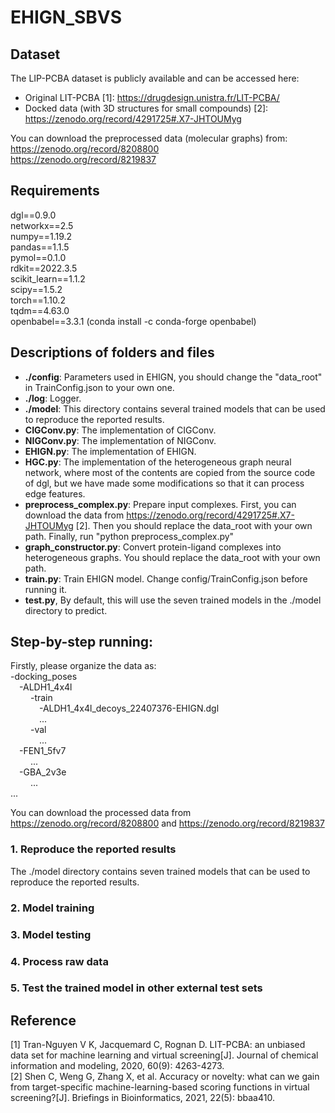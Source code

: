 # EHIGN_SBVS

## Dataset
The LIP-PCBA dataset is publicly available and can be accessed here:
- Original LIT-PCBA [1]: https://drugdesign.unistra.fr/LIT-PCBA/
- Docked data (with 3D structures for small compounds) [2]: https://zenodo.org/record/4291725#.X7-JHTOUMyg  

You can download the preprocessed data (molecular graphs) from:  
https://zenodo.org/record/8208800  
https://zenodo.org/record/8219837  

## Requirements  
dgl==0.9.0  
networkx==2.5  
numpy==1.19.2  
pandas==1.1.5  
pymol==0.1.0  
rdkit==2022.3.5  
scikit_learn==1.1.2  
scipy==1.5.2  
torch==1.10.2  
tqdm==4.63.0  
openbabel==3.3.1 (conda install -c conda-forge openbabel)

## Descriptions of folders and files
+ **./config**: Parameters used in EHIGN, you should change the "data_root" in TrainConfig.json to your own one.
+ **./log**: Logger.
+ **./model**: This directory contains several trained models that can be used to reproduce the reported results.
+ **CIGConv.py**: The implementation of CIGConv.
+ **NIGConv.py**: The implementation of NIGConv.
+ **EHIGN.py**: The implementation of EHIGN.
+ **HGC.py**: The implementation of the heterogeneous graph neural network, where most of the contents are copied from the source code of dgl, but we have made some modifications so that it can process edge features.
+ **preprocess_complex.py**: Prepare input complexes. First, you can download the data from https://zenodo.org/record/4291725#.X7-JHTOUMyg [2]. Then you should replace the data_root with your own path. Finally, run "python preprocess_complex.py"
+ **graph_constructor.py**: Convert protein-ligand complexes into heterogeneous graphs. You should replace the data_root with your own path.
+ **train.py**: Train EHIGN model. Change config/TrainConfig.json before running it.
+ **test.py**, By default, this will use the seven trained models in the ./model directory to predict.

## Step-by-step running:
Firstly, please organize the data as:  
-docking_poses  
&ensp;&ensp;-ALDH1_4x4l  
&ensp;&ensp;&ensp;&ensp; -train  
&ensp;&ensp;&ensp;&ensp;&ensp;&ensp; -ALDH1_4x4l_decoys_22407376-EHIGN.dgl  
&ensp;&ensp;&ensp;&ensp;&ensp;&ensp; ...  
&ensp;&ensp;&ensp;&ensp; -val  
&ensp;&ensp;&ensp;&ensp;&ensp;&ensp; ...  
&ensp;&ensp;-FEN1_5fv7  
&ensp;&ensp;&ensp;&ensp; ...  
&ensp;&ensp;-GBA_2v3e  
&ensp;&ensp;&ensp;&ensp; ...  
...  

You can download the processed data from https://zenodo.org/record/8208800 and https://zenodo.org/record/8219837

### 1. Reproduce the reported results
The ./model directory contains seven trained models that can be used to reproduce the reported results.

### 2. Model training

### 3. Model testing

### 4. Process raw data

### 5. Test the trained model in other external test sets

## Reference
[1] Tran-Nguyen V K, Jacquemard C, Rognan D. LIT-PCBA: an unbiased data set for machine learning and virtual screening[J]. Journal of chemical information and modeling, 2020, 60(9): 4263-4273.  
[2] Shen C, Weng G, Zhang X, et al. Accuracy or novelty: what can we gain from target-specific machine-learning-based scoring functions in virtual screening?[J]. Briefings in Bioinformatics, 2021, 22(5): bbaa410.


